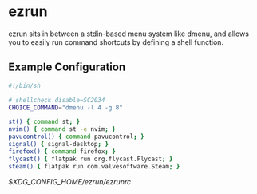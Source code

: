 # ezrun

ezrun sits in between a stdin-based menu system like dmenu, and allows you to easily run command shortcuts by defining a shell function.

## Example Configuration

```sh
#!/bin/sh

# shellcheck disable=SC2034
CHOICE_COMMAND="dmenu -l 4 -g 8"

st() { command st; }
nvim() { command st -e nvim; }
pavucontrol() { command pavucontrol; }
signal() { signal-desktop; }
firefox() { command firefox; }
flycast() { flatpak run org.flycast.Flycast; }
steam() { flatpak run com.valvesoftware.Steam; }
```

*$XDG_CONFIG_HOME/ezrun/ezrunrc*
